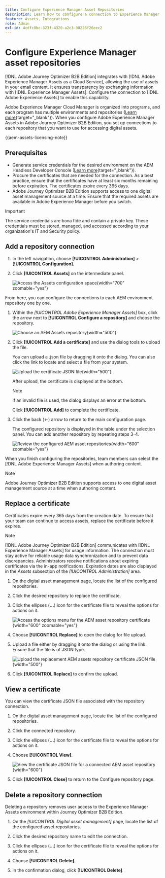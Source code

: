 ```yaml
---
title: Configure Experience Manager Asset Repositories
description: Learn how to configure a connection to Experience Manager Assets repositories for use in Journey Optimizer B2B Edition content authoring.
feature: Assets, Integrations
role: Admin
exl-id: 4cdfc8bc-823f-4320-a2c3-08226f26eec2
---
```

# Configure Experience Manager asset repositories

[!DNL Adobe Journey Optimizer B2B Edition] integrates with [!DNL Adobe Experience Manager Assets as a Cloud Service], allowing the use of assets in your email content. It ensures transparency by exchanging information with [!DNL Experience Manager Assets]. Configure the connection to [!DNL Adobe Experience Assets] to enable this capability.

Adobe Experience Manager Cloud Manager is organized into programs, and each program has multiple environments and repositories ([Learn more](https://experienceleague.adobe.com/en/docs/experience-manager-cloud-service/content/implementing/using-cloud-manager/programs/program-types){target="_blank"}). When you configure Adobe Experience Manager Assets in Adobe Journey Optimizer B2B Edition, you set up connections to each repository that you want to use for accessing digital assets.

{{aem-assets-licensing-note}}

## Prerequisites

* Generate service credentials for the desired environment on the AEM Headless Developer Console ([Learn more](https://experienceleague.adobe.com/en/docs/experience-manager-learn/getting-started-with-aem-headless/authentication/service-credentials#generate-service-credentials){target="_blank"}).
* Procure the certificates that are needed for the connection. As a best practice, ensure that the certificates have at least six months remaining before expiration. The certificates expire every 365 days.
* Adobe Journey Optimizer B2B Edition supports access to one digital asset management source at a time. Ensure that the required assets are available in Adobe Experience Manager before you switch.

>[!IMPORTANT]
>
>The service credentials are bona fide and contain a private key. These credentials must be stored, managed, and accessed according to your organization's IT and Security policy.

## Add a repository connection

1. In the left navigation, choose **[!UICONTROL Administration]** > **[!UICONTROL Configuration]**.

1. Click **[!UICONTROL Assets]** on the intermediate panel.

   ![Access the Assets configuration space](./assets/configuration-assets-aem.png){width="700" zoomable="yes"}

<!--   The default digital asset management option is configured as `Adobe Marketo Engage`.
-->
   From here, you can configure the connections to each AEM environment repository one by one.

1. Within the _[!UICONTROL Adobe Experience Manager Assets]_ box, click the arrow next to **[!UICONTROL Configure a repository]** and choose the repository.

   ![Choose an AEM Assets repository](./assets/configure-assets-aem-choose-respository.png){width="500"}

1. Click **[!UICONTROL Add a certificate]** and use the dialog tools to upload the file.

   You can upload a .json file by dragging it onto the dialog. You can also click the link to locate and select a file from your system.

   ![Upload the certificate JSON file](./assets/configuration-assets-aem-upload-cert.png){width="500"}
   
   After upload, the certificate is displayed at the bottom.

   >[!NOTE]
   >
   >If an invalid file is used, the dialog displays an error at the bottom.

   Click **[!UICONTROL Add]** to complete the certificate.

1. Click the back (←) arrow to return to the main configuration page.   

   The configured repository is displayed in the table under the selection panel. You can add another repository by repeating steps 3-4.

   ![Review the configured AEM asset repositories](./assets/configuration-assets-aem-repositories.png){width="600" zoomable="yes"}

When you finish configuring the repositories, team members can select the [!DNL Adobe Experience Manager Assets] when authoring content.

>[!NOTE]
>
>Adobe Journey Optimizer B2B Edition supports access to one digital asset management source at a time when authoring content. 

## Replace a certificate

Certificates expire every 365 days from the creation date. To ensure that your team can continue to access assets, replace the certificate before it expires.

>[!NOTE]
>
>[!DNL Adobe Journey Optimizer B2B Edition] communicates with [!DNL Experience Manager Assets] for usage information. The connection must stay active for reliable usage data synchronization and to prevent data discrepancies. Administrators receive notifications about expiring certificates via the in-app notifications. Expiration dates are also displayed in the _Assets_ subsection of the _[!UICONTROL Administration]_ area.

1. On the digital asset management page, locate the list of the configured repositories.

1. Click the desired repository to replace the certificate.

1. Click the ellipses (**...**) icon for the certificate file to reveal the options for actions on it.

   ![Access the options menu for the AEM asset repository certificate](./assets/configuration-assets-aem-repo-menu.png){width="600" zoomable="yes"}

1. Choose **[!UICONTROL Replace]** to open the dialog for file upload.

1. Upload a file either by dragging it onto the dialog or using the link. Ensure that the file is of JSON type.

   ![Upload the replacement AEM assets repository certificate JSON file](./assets/configuration-assets-aem-upload-replacement-cert.png){width="500"}

1. Click **[!UICONTROL Replace]** to confirm the upload.

## View a certificate

You can view the certificate JSON file associated with the repository connection. 

1. On the digital asset management page, locate the list of the configured repositories.

1. Click the connected repository.

1. Click the ellipses (**...**) icon for the certificate file to reveal the options for actions on it.

1. Choose **[!UICONTROL View]**.

   ![View the certificate JSON file for a connected AEM asset repository](./assets/configuration-assets-aem-view-cert.png){width="600"}

1. Click **[!UICONTROL Close]** to return to the Configure repository page. 

## Delete a repository connection

Deleting a repository removes user access to the Experience Manager Assets environment within Journey Optimizer B2B Edition.

1. On the _[!UICONTROL Digital asset management]_ page, locate the list of the configured asset repositories.

1. Click the desired repository name to edit the connection.

1. Click the ellipses (**...**) icon for the certificate file to reveal the options for actions on it.

1. Choose **[!UICONTROL Delete]**.

1. In the confirmation dialog, click **[!UICONTROL Delete]**.
<!--

## Switch back to Adobe Marketo Engage Assets

Select Adobe Marketo Engage digital asset management in the Assets section.

After the confirmation, the Adobe Marketo Engage assets library is available for users.
-->

